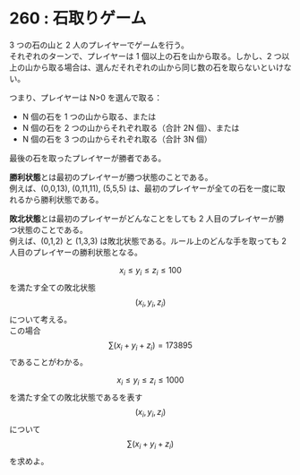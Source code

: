 # 260 : 石取りゲーム

3 つの石の山と 2 人のプレイヤーでゲームを行う。  
それぞれのターンで、プレイヤーは 1 個以上の石を山から取る。しかし、2 つ以上の山から取る場合は、選んだそれぞれの山から同じ数の石を取らないといけない。

つまり、プレイヤーは N&gt;0 を選んで取る：

* N 個の石を 1 つの山から取る、または
* N 個の石を 2 つの山からそれぞれ取る（合計 2N 個）、または
* N 個の石を 3 つの山からそれぞれ取る（合計 3N 個）

最後の石を取ったプレイヤーが勝者である。

**勝利状態**とは最初のプレイヤーが勝つ状態のことである。  
例えば、\(0,0,13\), \(0,11,11\), \(5,5,5\) は、最初のプレイヤーが全ての石を一度に取れるから勝利状態である。

**敗北状態**とは最初のプレイヤーがどんなことをしても 2 人目のプレイヤーが勝つ状態のことである。  
例えば、\(0,1,2\) と \(1,3,3\) は敗北状態である。ルール上のどんな手を取っても 2 人目のプレイヤーの勝利状態となる。

$$x_i ≤ y_i ≤ z_i ≤ 100$$を満たす全ての敗北状態$$(x_i,y_i,z_i)$$について考える。  
この場合$$\sum (x_i+y_i+z_i) = 173895$$であることがわかる。

$$x_i ≤ y_i ≤ z_i ≤ 1000$$を満たす全ての敗北状態であるを表す$$(x_i,y_i,z_i)$$について $$\sum (x_i+y_i+z_i)$$を求めよ。

